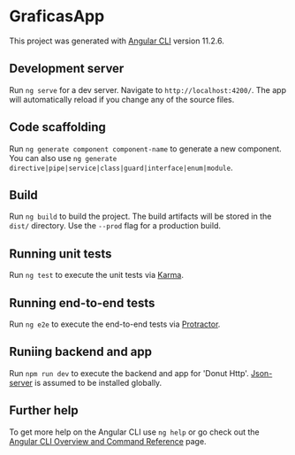 # GraficasApp

This project was generated with [Angular CLI](https://github.com/angular/angular-cli) version 11.2.6.

## Development server

Run `ng serve` for a dev server. Navigate to `http://localhost:4200/`. The app will automatically reload if you change any of the source files.

## Code scaffolding

Run `ng generate component component-name` to generate a new component. You can also use `ng generate directive|pipe|service|class|guard|interface|enum|module`.

## Build

Run `ng build` to build the project. The build artifacts will be stored in the `dist/` directory. Use the `--prod` flag for a production build.

## Running unit tests

Run `ng test` to execute the unit tests via [Karma](https://karma-runner.github.io).

## Running end-to-end tests

Run `ng e2e` to execute the end-to-end tests via [Protractor](http://www.protractortest.org/).

## Runiing backend and app

Run `npm run dev` to execute the backend and app for 'Donut Http'. [Json-server](https://www.npmjs.com/package/json-server) is assumed to be installed globally.

## Further help

To get more help on the Angular CLI use `ng help` or go check out the [Angular CLI Overview and Command Reference](https://angular.io/cli) page.
